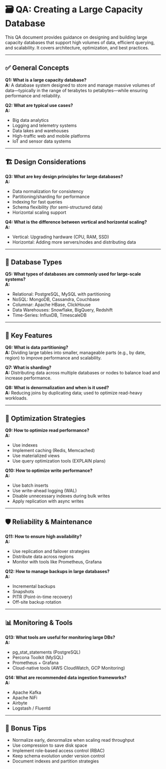 # 🗃️ QA: Creating a Large Capacity Database

This QA document provides guidance on designing and building large capacity databases that support high volumes of data, efficient querying, and scalability. It covers architecture, optimization, and best practices.

---

## ✅ General Concepts

**Q1: What is a large capacity database?**  
**A:** A database system designed to store and manage massive volumes of data—typically in the range of terabytes to petabytes—while ensuring performance and reliability.

**Q2: What are typical use cases?**  
**A:**  
- Big data analytics  
- Logging and telemetry systems  
- Data lakes and warehouses  
- High-traffic web and mobile platforms  
- IoT and sensor data systems

---

## 🏗️ Design Considerations

**Q3: What are key design principles for large databases?**  
**A:**  
- Data normalization for consistency  
- Partitioning/sharding for performance  
- Indexing for fast queries  
- Schema flexibility (for semi-structured data)  
- Horizontal scaling support

**Q4: What is the difference between vertical and horizontal scaling?**  
**A:**  
- Vertical: Upgrading hardware (CPU, RAM, SSD)  
- Horizontal: Adding more servers/nodes and distributing data

---

## 🔢 Database Types

**Q5: What types of databases are commonly used for large-scale systems?**  
**A:**  
- Relational: PostgreSQL, MySQL with partitioning  
- NoSQL: MongoDB, Cassandra, Couchbase  
- Columnar: Apache HBase, ClickHouse  
- Data Warehouses: Snowflake, BigQuery, Redshift  
- Time-Series: InfluxDB, TimescaleDB

---

## 🔧 Key Features

**Q6: What is data partitioning?**  
**A:** Dividing large tables into smaller, manageable parts (e.g., by date, region) to improve performance and scalability.

**Q7: What is sharding?**  
**A:** Distributing data across multiple databases or nodes to balance load and increase performance.

**Q8: What is denormalization and when is it used?**  
**A:** Reducing joins by duplicating data; used to optimize read-heavy workloads.

---

## 🧠 Optimization Strategies

**Q9: How to optimize read performance?**  
**A:**  
- Use indexes  
- Implement caching (Redis, Memcached)  
- Use materialized views  
- Use query optimization tools (EXPLAIN plans)

**Q10: How to optimize write performance?**  
**A:**  
- Use batch inserts  
- Use write-ahead logging (WAL)  
- Disable unnecessary indexes during bulk writes  
- Apply replication with async writes

---

## 🛡️ Reliability & Maintenance

**Q11: How to ensure high availability?**  
**A:**  
- Use replication and failover strategies  
- Distribute data across regions  
- Monitor with tools like Prometheus, Grafana

**Q12: How to manage backups in large databases?**  
**A:**  
- Incremental backups  
- Snapshots  
- PITR (Point-in-time recovery)  
- Off-site backup rotation

---

## 📊 Monitoring & Tools

**Q13: What tools are useful for monitoring large DBs?**  
**A:**  
- pg_stat_statements (PostgreSQL)  
- Percona Toolkit (MySQL)  
- Prometheus + Grafana  
- Cloud-native tools (AWS CloudWatch, GCP Monitoring)

**Q14: What are recommended data ingestion frameworks?**  
**A:**  
- Apache Kafka  
- Apache NiFi  
- Airbyte  
- Logstash / Fluentd

---

## 🧩 Bonus Tips

- Normalize early, denormalize when scaling read throughput  
- Use compression to save disk space  
- Implement role-based access control (RBAC)  
- Keep schema evolution under version control  
- Document indexes and partition strategies

